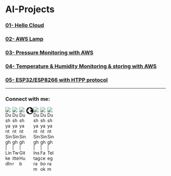 # AI-Projects

### [01- Hello Cloud](https://github.com/Dushyantsingh-ds/iot-projects/tree/main/Projects/Hello%20Cloud)
### [02- AWS Lamp](https://github.com/Dushyantsingh-ds/iot-projects/tree/main/Projects/Aws%20Lamp/Resources)
### [03- Pressure Monitoring with AWS](https://github.com/Dushyantsingh-ds/iot-projects/tree/main/Projects/Pressure%20Monitoring%20with%20AWS)
### [04- Temperature & Humidity Monitoring & storing with AWS](https://github.com/Dushyantsingh-ds/iot-projects/tree/main/Projects/Temperature%20%26%20Humidity%20Monitoring%20%26%20storing)
### [05- ESP32/ESP8266 with HTPP protocol](https://github.com/Dushyantsingh-ds/iot-projects/tree/main/Projects/)

<hr/>


### Connect with me:

[<img align="left" alt="Dushyant Singh | LinkedIn" width="22px" src="https://cdn.jsdelivr.net/npm/simple-icons@v3/icons/linkedin.svg" />][linkedin]
[<img align="left" alt="Dushyant Singh | Twitter" width="22px" src="https://cdn.jsdelivr.net/npm/simple-icons@v3/icons/twitter.svg" />][twitter]
[<img align="left" alt="Dushyant Singh | GitHub" width="22px" src="https://cdn.jsdelivr.net/npm/simple-icons@v3/icons/medium.svg" />][github]
[<img align="left" alt="Dushyant Singh | Medium" width="22px" src="https://raw.githubusercontent.com/iconic/open-iconic/master/svg/globe.svg" />][medium]
[<img align="left" alt="Dushyant Singh | Instagram" width="22px" src="https://cdn.jsdelivr.net/npm/simple-icons@v3/icons/instagram.svg" />][instagram]
[<img align="left" alt="Dushyant Singh | Facebook" width="22px" src="https://cdn.jsdelivr.net/npm/simple-icons@v3/icons/facebook.svg" />][facebook]
[<img align="left" alt="Dushyant Singh | Telegram" width="22px" src="https://cdn.jsdelivr.net/npm/simple-icons@v3/icons/telegram.svg" />][telegram]

<br />

[medium]: https://dushyantsingh-ds.medium.com/
[linkedin]: https://linkedin.com/in/dushyantsingh-ds/
[instagram]: https://www.instagram.com/dushyantsingh.ds/
[twitter]: https://twitter.com/dushyantsingh_d
[facebook]: https://www.facebook.com/dushyantsingh.india
[github]: https://github.com/Dushyantsingh-ds
[telegram]: https://t.me/dushyantsingh_d
